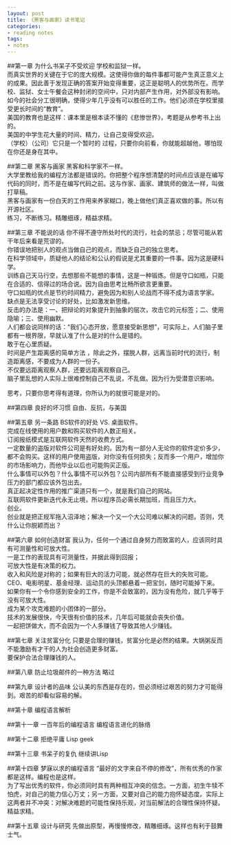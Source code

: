 ```yaml
---
layout: post
title: 《黑客与画家》读书笔记
categories:
- reading notes
tags:
- notes
---
```


##第一章 为什么书呆子不受欢迎
学校和监狱一样。  
而真实世界的关键在于它的庞大规模。这使得你做的每件事都可能产生真正意义上的成果。因此善于发现正确的答案开始变得重要，这正是聪明人的优势所在。而学校、监狱、女士午餐会这种封闭的空间中，只对内部产生作用，对外部没有影响。  
如今的社会分工很明确，使得少年几乎没有可以胜任的工作。他们必须在学校里接受更长时间的“教育”。  
美国的教育也是这样：课本里是根本读不懂的《悲惨世界》，考题是从参考书上出的。  
美国的中学生花大量的时间、精力，让自己变得受欢迎。  
（学校）（公司）它只是一个暂时的 过程，只要你向前看，你就能超越他，哪怕现在你还是身在其中。  

##第二章 黑客与画家
黑客和科学家不一样。  
大学里教给我的编程方法都是错误的。你把整个程序想清楚的时间点应该是在编写代码的同时，而不是在编写代码之前。这与作家、画家、建筑师的做法一样，叫做打草稿。  
黑客与画家有一份白天的工作用来养家糊口，晚上做他们真正喜欢做的事。所以有开源社区。  
练习，不断练习。精雕细琢，精益求精。  

##第三章 不能说的话
你不得不遵守所处时代的流行，社会的禁忌；尽管可能从若干年后来看是荒谬的。  
你错误地把别人的观点当做自己的观点，而缺乏自己的独立思考。  
在科学领域中，质疑他人的结论和公认的假说是尤其重要的一件事。因为这是硬科学。  
训练自己天马行空，去想那些不能想的事情，这是一种锻炼。但是守口如瓶，只能在合适的、信得过的场合说。因为自由思考比畅所欲言更重要。  
守口如瓶的优点是节约时间精力，避免因为和别人论战而不得不成为语言学家。  
缺点是无法享受讨论的好处，比如激发新思维。  
反击的办法是：一、把辩论的对象提升到抽象的层次，攻击它的元标签；二、使用隐喻；三、使用幽默。  
人们都会说同样的话：“我们心态开放，愿意接受新思想”，可实际上，人们脑子里都有一根界限，早就认准了什么是对的什么是错的。  
敢于在心里质疑。  
时间是产生距离感的简单方法 ，除此之外，摆脱人群，远离当前时代的流行，制造距离感，不要成为人群的一份子。  
不仅要远距离观察人群，还要远距离观察自己。  
脑子里乱想的人实际上很难控制自己不乱说，不乱做。因为行为受潜意识影响。  

思考，只要你思考得有道理，你所认为的就很可能是对的。  

##第四章 良好的坏习惯
自由、反抗，与美国  

##第五章 另一条路
BS软件的好处 VS. 桌面软件。  
完成在线使用的用户数和购买软件的人数正相关。  
订阅报纸模式是互联网软件天然的收费方式。  
一定数量的盗版对软件公司是有好处的。因为有一部分人无论你的软件定价多少，都不会购买。这样的用户使用盗版，对你没有任何损失；反而多一个用户，增加你的市场影响力，而他毕业以后也可能购买正版。  
什么事情可以外包？什么事情不可以外包？公司内部所有不能直接感受到行业竞争压力的部门都应该外包出去。  
真正起决定性作用的推广渠道只有一个，就是我们自己的网站。  
互联网软件更新迭代永无止境，所以程序员必需长期加班，而且压力大。  
创业。  
创业就是把正规军拖入沼泽地；解决一个又一个大公司难以解决的问题。否则，凭什么让你脱颖而出？  

##第六章 如何创造财富
我认为，任何一个通过自身努力而致富的人，应该同时具有可测量性和可放大性。  
一是工作的表现具有可测量性，并据此得到回报；  
可放大性是有决策的权力。  
收入和风险是对称的；如果有巨大的活力可能，就必然存在巨大的失败可能。CEO、电影明星、基金经理、运动员的头顶都悬着一把宝剑，随时可能掉下来。如果你有一个令你感到安全的工作，你是不会致富的，因为没有危险，就几乎等于没有可放大性。  
成为某个攻克难题的小团体的一部分。  
技术的发展很快，今天很有价值的技术，几年后可能就会丧失价值。  
一起把饼做大，而不会因为一个人多赚钱了导致其他人少赚钱。  

##第七章 关注贫富分化
只要是合理的赚钱，贫富分化是必然的结果。大锅粥反而不能激励有才干的人为社会创造更多财富。  
要保护合法合理赚钱的人。  

##第八章 防止垃圾邮件的一种方法
略过

##第九章 设计者的品味
公认美的东西是存在的，但必须经过艰苦的努力才可能得到。艰苦的却看似容易的解。

##第十章 编程语言解析

##第十一章 一百年后的编程语言
编程语言进化的脉络

##第十二章 拒绝平庸
Lisp geek

##第十三章 书呆子的复仇
继续讲Lisp

##第十四章 梦寐以求的编程语言
“最好的文字来自不停的修改”，所有优秀的作家都是这样。编程也是这样。  
为了写出优秀的软件，你必须同时具有两种相互冲突的信念。一方面，初生牛犊不怕虎，对自己的能力信心万丈；另一方面，又要对自己的能力抱怀疑态度。实际上这两者并不冲突：对解决难题的可能性保持乐观，对当前解法的合理性保持怀疑。精益求精。  

##第十五章 设计与研究
先做出原型，再慢慢修改，精雕细琢。这样也有利于鼓舞士气。

